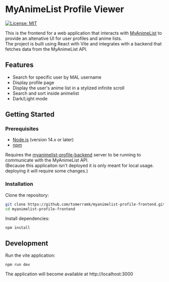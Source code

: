 # MyAnimeList Profile Viewer

[![License: MIT](https://img.shields.io/badge/License-MIT-yellow.svg)](https://opensource.org/licenses/MIT)

This is the frontend for a web application that interacts with [MyAnimeList](https://yanimelist.net/) to provide an altenative UI for user profiles and anime lists.  
The project is built using React with Vite and integrates with a backend that fetches data from the MyAnimeList API.

## Features

- Search for specific user by MAL username
- Display profile page
- Display the user's anime list in a stylized infinite scroll
- Search and sort inside animelist
- Dark/Light mode

## Getting Started

### Prerequisites

- [Node.js](https://nodejs.org/en/) (version 14.x or later)
- [npm](https://www.npmjs.com/)

Requires the [myanimelist-profile-backend](https://github.com/tomerramk/myanimelist-profile-backend) server to be running to communicate with the MyAnimeList API.  
(Because this applicaiton isn't deployed it is only meant for local usage. deploying it will require some changes.)

### Installation

Clone the repository:

```bash
git clone https://github.com/tomerramk/myanimelist-profile-frontend.git
cd myanimelist-profile-frontend
```

Install dependencies:

```
npm install
```

## Development

Run the vite application:

```
npm run dev
```

The application will become available at http://localhost:3000

